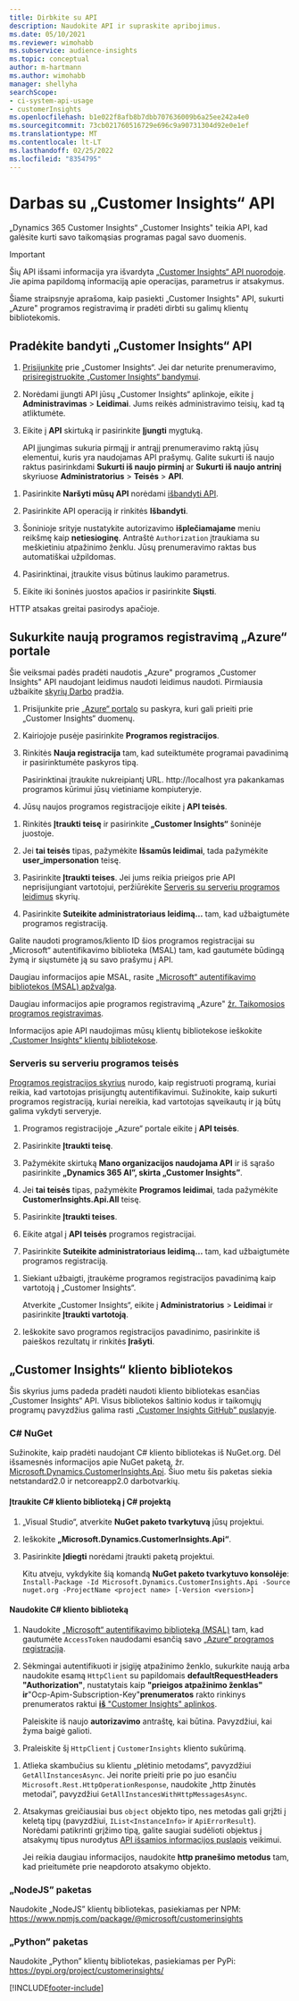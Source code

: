 ```yaml
---
title: Dirbkite su API
description: Naudokite API ir supraskite apribojimus.
ms.date: 05/10/2021
ms.reviewer: wimohabb
ms.subservice: audience-insights
ms.topic: conceptual
author: m-hartmann
ms.author: wimohabb
manager: shellyha
searchScope:
- ci-system-api-usage
- customerInsights
ms.openlocfilehash: b1e022f8afb8b7dbb707636009b6a25ee242a4e0
ms.sourcegitcommit: 73cb021760516729e696c9a90731304d92e0e1ef
ms.translationtype: MT
ms.contentlocale: lt-LT
ms.lasthandoff: 02/25/2022
ms.locfileid: "8354795"
---
```

# <a name="work-with-customer-insights-apis"></a>Darbas su „Customer Insights“ API

„Dynamics 365 Customer Insights“ „Customer Insights" teikia API, kad galėsite kurti savo taikomąsias programas pagal savo duomenis.

> [!IMPORTANT]
> Šių API išsami informacija yra išvardyta [„Customer Insights“ API nuorodoje](https://developer.ci.ai.dynamics.com/api-details#api=CustomerInsights). Jie apima papildomą informaciją apie operacijas, parametrus ir atsakymus.

Šiame straipsnyje aprašoma, kaip pasiekti „Customer Insights" API, sukurti „Azure" programos registravimą ir pradėti dirbti su galimų klientų bibliotekomis.

## <a name="get-started-trying-the-customer-insights-apis"></a>Pradėkite bandyti „Customer Insights“ API

1. [Prisijunkite](https://home.ci.ai.dynamics.com) prie „Customer Insights“. Jei dar neturite prenumeravimo, [prisiregistruokite „Customer Insights“ bandymui](https://aka.ms/tryci).

1. Norėdami įjungti API jūsų „Customer Insights“ aplinkoje, eikite į **Administravimas** > **Leidimai**. Jums reikės administravimo teisių, kad tą atliktumėte.

1. Eikite į **API** skirtuką ir pasirinkite **Įjungti** mygtuką.    
 
   API įjungimas sukuria pirmąjį ir antrąjį prenumeravimo raktą jūsų elementui, kuris yra naudojamas API prašymų. Galite sukurti iš naujo raktus pasirinkdami **Sukurti iš naujo pirminį** ar **Sukurti iš naujo antrinį** skyriuose **Administratorius** > **Teisės** > **API**.

<!--  :::image type="content" source="media/enable-apis.gif" alt-text="Enable Customer Insights APIs."::: -->

1. Pasirinkite **Naršyti mūsų API** norėdami [išbandyti API](https://developer.ci.ai.dynamics.com/api-details#api=CustomerInsights&operation=Get-all-instances).

1. Pasirinkite API operaciją ir rinkitės **Išbandyti**.

1. Šoninioje srityje nustatykite autorizavimo **išplečiamajame** meniu reikšmę kaip **netiesioginę**. Antraštė `Authorization` įtraukiama su meškietiniu atpažinimo ženklu. Jūsų prenumeravimo raktas bus automatiškai užpildomas.
  
1. Pasirinktinai, įtraukite visus būtinus laukimo parametrus.

1. Eikite iki šoninės juostos apačios ir pasirinkite **Siųsti**.

HTTP atsakas greitai pasirodys apačioje.

<!--   :::image type="content" source="media/try-apis.gif" alt-text="How to test the APIs."::: -->

## <a name="create-a-new-app-registration-in-the-azure-portal"></a>Sukurkite naują programos registravimą „Azure“ portale

Šie veiksmai padės pradėti naudotis „Azure" programos „Customer Insights" API naudojant leidimus naudoti leidimus naudoti. Pirmiausia užbaikite [skyrių Darbo](#get-started-trying-the-customer-insights-apis) pradžia.

1. Prisijunkite prie [„Azure“ portalo](https://portal.azure.com) su paskyra, kuri gali prieiti prie „Customer Insights“ duomenų.

1. Kairiojoje pusėje pasirinkite **Programos registracijos**.

1. Rinkitės **Nauja registracija** tam, kad suteiktumėte programai pavadinimą ir pasirinktumėte paskyros tipą.
 
   Pasirinktinai įtraukite nukreipiantį URL. http://localhost yra pakankamas programos kūrimui jūsų vietiniame kompiuteryje.

1. Jūsų naujos programos registracijoje eikite į **API teisės**.

<!--   :::image type="content" source="media/app-registration-1.gif" alt-text="How to set API permissions in App registration."::: -->

1. Rinkitės **Įtraukti teisę** ir pasirinkite **„Customer Insights“** šoninėje juostoje.

1. Jei **tai teisės** tipas, pažymėkite **Išsamūs leidimai**, tada pažymėkite **user_impersonation** teisę.

1. Pasirinkite **Įtraukti teises**. Jei jums reikia prieigos prie API neprisijungiant vartotojui, peržiūrėkite [Serveris su serveriu programos leidimus](#server-to-server-application-permissions) skyrių.

1. Pasirinkite **Suteikite administratoriaus leidimą...** tam, kad užbaigtumėte programos registraciją.

Galite naudoti programos/kliento ID šios programos registracijai su „Microsoft“ autentifikavimo biblioteka (MSAL) tam, kad gautumėte būdingą žymą ir siųstumėte ją su savo prašymu į API.

<!-- :::image type="content" source="media/grant-admin-consent.gif" alt-text="How to grant admin consent."::: -->

Daugiau informacijos apie MSAL, rasite [„Microsoft“ autentifikavimo bibliotekos (MSAL) apžvalga](/azure/active-directory/develop/msal-overview).

Daugiau informacijos apie programos registravimą „Azure" [žr. Taikomosios programos registravimas](/azure/active-directory/develop/quickstart-register-app.md#register-an-application).

Informacijos apie API naudojimas mūsų klientų bibliotekose ieškokite [„Customer Insights“ klientų bibliotekose](#customer-insights-client-libraries).

### <a name="server-to-server-application-permissions"></a>Serveris su serveriu programos teisės

[Programos registracijos skyrius](#create-a-new-app-registration-in-the-azure-portal) nurodo, kaip registruoti programą, kuriai reikia, kad vartotojas prisijungtų autentifikavimui. Sužinokite, kaip sukurti programos registraciją, kuriai nereikia, kad vartotojas sąveikautų ir ją būtų galima vykdyti serveryje.

1. Programos registracijoje „Azure“ portale eikite į **API teisės**.

1. Pasirinkite **Įtraukti teisę**. 

1. Pažymėkite skirtuką **Mano organizacijos naudojama API** ir iš sąrašo pasirinkite **„Dynamics 365 AI”, skirta „Customer Insights”**. 

1. Jei **tai teisės** tipas, pažymėkite **Programos leidimai**, tada pažymėkite **CustomerInsights.Api.All** teisę.

1. Pasirinkite **Įtraukti teises**.

1. Eikite atgal į **API teisės** programos registracijai.

1. Pasirinkite **Suteikite administratoriaus leidimą...** tam, kad užbaigtumėte programos registraciją.

 <!--  :::image type="content" source="media/grant-admin-consent.gif" alt-text="How to grant admin consent."::: -->

1. Siekiant užbaigti, įtraukėme programos registracijos pavadinimą kaip vartotoją į „Customer Insights“.  
   
   Atverkite „Customer Insights“, eikite į **Administratorius** > **Leidimai** ir pasirinkite **Įtraukti vartotoją**.

1. Ieškokite savo programos registracijos pavadinimo, pasirinkite iš paieškos rezultatų ir rinkitės **Įrašyti**.

## <a name="customer-insights-client-libraries"></a>„Customer Insights“ kliento bibliotekos

Šis skyrius jums padeda pradėti naudoti kliento bibliotekas esančias „Customer Insights“ API. Visus bibliotekos šaltinio kodus ir taikomųjų programų pavyzdžius galima rasti [„Customer Insights GitHub” puslapyje](https://github.com/microsoft/Dynamics365-CustomerInsights-Client-Libraries). 

### <a name="c-nuget"></a>C# NuGet

Sužinokite, kaip pradėti naudojant C# kliento bibliotekas iš NuGet.org. Dėl išsamesnės informacijos apie NuGet paketą, žr. [Microsoft.Dynamics.CustomerInsights.Api](https://www.nuget.org/packages/Microsoft.Dynamics.CustomerInsights.Api/). Šiuo metu šis paketas siekia netstandard2.0 ir netcoreapp2.0 darbotvarkių.

#### <a name="add-the-c-client-library-to-a-c-project"></a>Įtraukite C# kliento biblioteką į C# projektą

1. „Visual Studio“, atverkite **NuGet paketo tvarkytuvą** jūsų projektui.

1. Ieškokite **„Microsoft.Dynamics.CustomerInsights.Api“**.

1. Pasirinkite **Įdiegti** norėdami įtraukti paketą projektui.
 
   Kitu atveju, vykdykite šią komandą **NuGet paketo tvarkytuvo konsolėje**: `Install-Package -Id Microsoft.Dynamics.CustomerInsights.Api -Source nuget.org -ProjectName <project name> [-Version <version>]`

 <!--  :::image type="content" source="media/visual-studio-nuget-package.gif" alt-text="Add NuGet package to Visual Studio project."::: -->

#### <a name="use-the-c-client-library"></a>Naudokite C# kliento biblioteką

1. Naudokite [„Microsoft“ autentifikavimo biblioteką (MSAL)](/azure/active-directory/develop/msal-overview) tam, kad gautumėte `AccessToken` naudodami esančią savo [„Azure“ programos registraciją](#create-a-new-app-registration-in-the-azure-portal).

1. Sėkmingai autentifikuoti ir įsigiję atpažinimo ženklo, sukurkite naują arba naudokite esamą `HttpClient` su papildomais **defaultRequestHeaders "Authorization"**, nustatytais kaip **"prieigos atpažinimo ženklas" ir**"Ocp-Apim-Subscription-Key"**prenumeratos** rakto rinkinys prenumeratos raktui [**iš** "Customer Insights" aplinkos](#get-started-trying-the-customer-insights-apis).   
 
   Paleiskite iš naujo **autorizavimo** antraštę, kai būtina. Pavyzdžiui, kai žyma baigė galioti.

1. Praleiskite šį `HttpClient` į `CustomerInsights` kliento sukūrimą.

<!--   :::image type="content" source="media/httpclient-sample.png" alt-text="Sample of httpclient."::: -->

1. Atlieka skambučius su klientu „plėtinio metodams“, pavyzdžiui  `GetAllInstancesAsync`. Jei norite prieiti prie po juo esančiu `Microsoft.Rest.HttpOperationResponse`, naudokite „http žinutės metodai”, pavyzdžiui `GetAllInstancesWithHttpMessagesAsync`.

1. Atsakymas greičiausiai bus `object` objekto tipo, nes metodas gali grįžti į keletą tipų (pavyzdžiui, `IList<InstanceInfo>` ir `ApiErrorResult`). Norėdami patikrinti grįžimo tipą, galite saugiai sudėlioti objektus į atsakymų tipus nurodytus [API išsamios informacijos puslapis](https://developer.ci.ai.dynamics.com/api-details#api=CustomerInsights) veikimui.    
   
   Jei reikia daugiau informacijos, naudokite **http pranešimo metodus** tam, kad prieitumėte prie neapdoroto atsakymo objekto.

### <a name="nodejs-package"></a>„NodeJS” paketas

Naudokite „NodeJS” klientų bibliotekas, pasiekiamas per NPM: https://www.npmjs.com/package/@microsoft/customerinsights

### <a name="python-package"></a>„Python” paketas

Naudokite „Python” klientų bibliotekas, pasiekiamas per PyPi: https://pypi.org/project/customerinsights/

[!INCLUDE[footer-include](../includes/footer-banner.md)]
